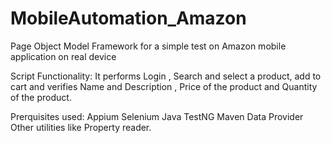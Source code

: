 # MobileAutomation_Amazon
Page Object Model Framework for a simple test on Amazon mobile application on real device

Script Functionality: It performs Login , Search and select a product, add to cart and verifies Name and Description , Price of the product
and Quantity of the product.

Prerquisites used:
Appium
Selenium
Java
TestNG
Maven
Data Provider
Other utilities like Property reader.
